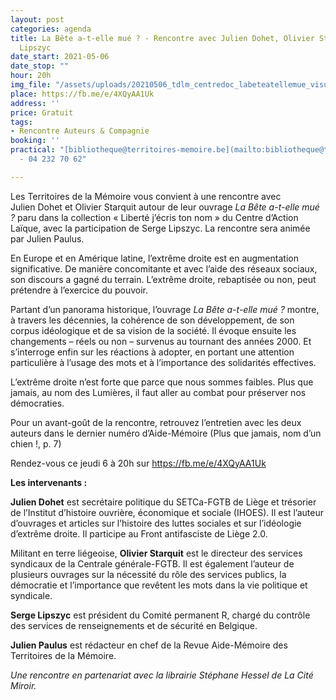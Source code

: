 ```yaml
---
layout: post
categories: agenda
title: La Bête a-t-elle mué ? - Rencontre avec Julien Dohet, Olivier Starquit et Serge
  Lipszyc
date_start: 2021-05-06
date_stop: ""
hour: 20h
img_file: "/assets/uploads/20210506_tdlm_centredoc_labeteatellemue_visuelsweb_sitetm_1240x480.jpg"
place: https://fb.me/e/4XQyAA1Uk
address: ''
price: Gratuit
tags:
- Rencontre Auteurs & Compagnie
booking: ''
practical: "[bibliotheque@territoires-memoire.be](mailto:bibliotheque@territoires-memoire.be)
  - 04 232 70 62"

---
```

Les Territoires de la Mémoire vous convient à une rencontre avec Julien Dohet et Olivier Starquit autour de leur ouvrage _La Bête a-t-elle mué ?_ paru dans la collection « Liberté j’écris ton nom » du Centre d’Action Laïque, avec la participation de Serge Lipszyc. La rencontre sera animée par Julien Paulus.

En Europe et en Amérique latine, l’extrême droite est en augmentation significative. De manière concomitante et avec l’aide des réseaux sociaux, son discours a gagné du terrain. L’extrême droite, rebaptisée ou non, peut prétendre à l’exercice du pouvoir.

Partant d’un panorama historique, l’ouvrage _La Bête a-t-elle mué ?_ montre, à travers les décennies, la cohérence de son développement, de son corpus idéologique et de sa vision de la société. Il évoque ensuite les changements – réels ou non – survenus au tournant des années 2000. Et s’interroge enfin sur les réactions à adopter, en portant une attention particulière à l’usage des mots et à l’importance des solidarités effectives.

L’extrême droite n’est forte que parce que nous sommes faibles. Plus que jamais, au nom des Lumières, il faut aller au combat pour préserver nos démocraties.

Pour un avant-goût de la rencontre, retrouvez l’entretien avec les deux auteurs dans le dernier numéro d’Aide-Mémoire (Plus que jamais, nom d’un chien !, p. 7)  
  
Rendez-vous ce jeudi 6 à 20h sur https://fb.me/e/4XQyAA1Uk

**Les intervenants :**

**Julien Dohet** est secrétaire politique du SETCa-FGTB de Liège et trésorier de l’Institut d’histoire ouvrière, économique et sociale (IHOES). Il est l’auteur d’ouvrages et articles sur l’histoire des luttes sociales et sur l’idéologie d’extrême droite. Il participe au Front antifasciste de Liège 2.0.

Militant en terre liégeoise, **Olivier Starquit** est le directeur des services syndicaux de la Centrale générale-FGTB. Il est également l’auteur de plusieurs ouvrages sur la nécessité du rôle des services publics, la démocratie et l’importance que revêtent les mots dans la vie politique et syndicale.

**Serge Lipszyc** est président du Comité permanent R, chargé du contrôle des services de renseignements et de sécurité en Belgique.

**Julien Paulus** est rédacteur en chef de la Revue Aide-Mémoire des Territoires de la Mémoire.

_Une rencontre en partenariat avec la librairie Stéphane Hessel de La Cité Miroir._